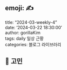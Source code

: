 ## emoji: ✍️  
title: “2024-03-weekly-4”  
date: ‘2024-03-22 18:30:00’  
author: gorillaKim  
tags: daily 일상 근황  
categories: 블로그 라이브러리

## 🤔 고민
<!--stackedit_data:
eyJoaXN0b3J5IjpbMTU2OTIwOTM5MF19
-->